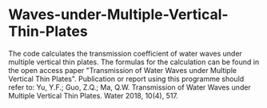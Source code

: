 # Waves-under-Multiple-Vertical-Thin-Plates
The code calculates the transmission coefficient of water waves under multiple vertical thin plates. The formulas for the calculation can be found in the open access paper "Transmission of Water Waves under Multiple Vertical Thin Plates".
Publication or report using this programme should refer to: 
Yu, Y.F.; Guo, Z.Q.; Ma, Q.W. Transmission of Water Waves under Multiple Vertical Thin Plates. Water 2018, 10(4), 517.
